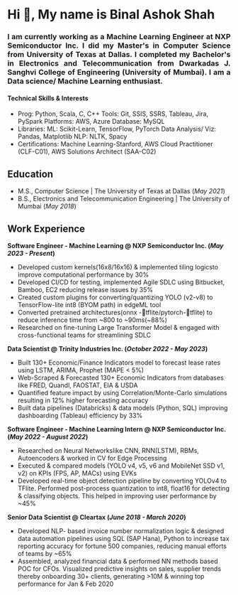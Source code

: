 <h1 align="justify">Hi 👋, My name is Binal Ashok Shah</h1>
<h3 align="justify">I am currently working as a Machine Learning Engineer at NXP Semiconductor Inc. I did my Master's in Computer Science from University of Texas at Dallas. I completed my Bachelor's in Electronics and Telecommunication from Dwarkadas J. Sanghvi College of Engineering (University of Mumbai). I am a Data science/ Machine Learning enthusiast.</h3>

#### Technical Skills & Interests
- Prog: Python, Scala, C, C++ Tools: Git, SSIS, SSRS, Tableau, Jira, PySpark Platforms: AWS, Azure Database: MySQL
- Libraries: ML: Scikit-Learn, TensorFlow, PyTorch Data Analysis/ Viz: Pandas, Matplotlib NLP: NLTK, Spacy
- Certifications: Machine Learning-Stanford, AWS Cloud Practitioner (CLF-C01), AWS Solutions Architect (SAA-C02)

## Education								       		
- M.S., Computer Science	| The University of Texas at Dallas (_May 2021_)	 			        		
- B.S., Electronics and Telecommunication Engineering | The University of Mumbai (_May 2018_)

## Work Experience
**Software Engineer - Machine Learning @ NXP Semiconductor Inc. (_May 2023 - Present_)**
- Developed custom kernels(16x8/16x16) & implemented tiling logicsto improve computational performance by 30%
- Developed CI/CD for testing, implemented Agile SDLC using Bitbucket, Bamboo, EC2 reducing release issues by 35%
- Created custom plugins for converting/quantizing YOLO (v2-v8) to TensorFlow-lite int8 (BYOM path) in edgeML tool
- Converted pretrained architectures(onnx -tflite/pytorch-tflite) to reduce inference time from ~800 to ~90ms(~88%)
- Researched on fine-tuning Large Transformer Model & engaged with cross-functional teams for streamlining SDLC

**Data Scientist @ Trinity Industries Inc. (_October 2022 - May 2023_)**
- Built 130+ Economic/Finance Indicators model to forecast lease rates using LSTM, ARIMA, Prophet (MAPE < 5%)
- Web-Scraped & Forecasted 130+ Economic Indicators from databases like FRED, Quandl, FAOSTAT, EIA & USDA
- Quantified feature impact by using Correlation/Monte-Carlo simulations resulting in 12% higher forecasting accuracy
- Built data pipelines (Databricks) & data models (Python, SQL) improving dashboarding (Tableau) efficiency by 33%

**Software Engineer - Machine Learning Intern @ NXP Semiconductor Inc. (_May 2022 - August 2022_)**
- Researched on Neural Networkslike CNN, RNN(LSTM), RBMs, Autoencoders & worked in CV for Edge Processing
- Executed & compared models (YOLO v4, v5, v6 and MobileNet SSD v1, v2) on KPIs (FPS, AP, MACs) using EVKs
- Developed real-time object detection pipeline by converting YOLOv4 to TFlite. Performed post-process quantization to int8, float16 for detecting & classifying objects. This helped in improving user performance by ~45%

**Senior Data Scientist @ Cleartax (_June 2018 - March 2020_)**
- Developed NLP- based invoice number normalization logic & designed data automation pipelines using SQL (SAP Hana), Python to increase tax reporting accuracy for fortune 500 companies, reducing manual efforts of teams by ~65%
- Assembled, analyzed financial data & performed NN methods based POC for CFOs. Visualized predictive insights on sales, supplier trends thereby onboarding 30+ clients, generating >10M & winning top performance for Jan & Feb 2020
